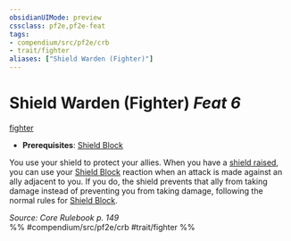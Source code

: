 ```yaml
---
obsidianUIMode: preview
cssclass: pf2e,pf2e-feat
tags:
- compendium/src/pf2e/crb
- trait/fighter
aliases: ["Shield Warden (Fighter)"]
---
```

# Shield Warden (Fighter)  *Feat 6*  
[fighter](Reference/Rules/Traits/fighter.md "Fighter Class Trait")  

- **Prerequisites**: [Shield Block](Reference/Compendium/Feats/shield-block.md)

You use your shield to protect your allies. When you have a [shield raised](raise-a-shield.md), you can use your [Shield Block](Reference/Compendium/Feats/shield-block.md) reaction when an attack is made against an ally adjacent to you. If you do, the shield prevents that ally from taking damage instead of preventing you from taking damage, following the normal rules for [Shield Block](Reference/Compendium/Feats/shield-block.md).

*Source: Core Rulebook p. 149*  
%% #compendium/src/pf2e/crb #trait/fighter %%